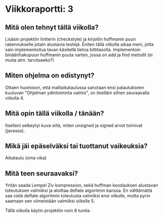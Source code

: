Viikkoraportti: 3
====

## Mitä olen tehnyt tällä viikolla?
Lisäsin projektiin lintterin (checkstyle) ja kirjoitin huffmanin puun rakennukselle jotain alustavia testejä.
Eniten tällä viikolla aikaa meni, jotta sain implementoitua tavan käsitellä tietoa bittitasolla.
Implementoin binäärihakupuun huffmanin puuta varten, jossa on add ja find metodit (ei muita atm. tarvitseeko?)

## Miten ohjelma on edistynyt?
Ottaen huomioon, että malliaikataulussa sanotaan ensi palautukseen kuuluvan "Ohjelman ydintoiminta valmis", on itselläni siihen seuraavalla viikolla 4.

## Mitä opin tällä viikolla / tänään?
Itselleni selkeytyi kuva siitä, miten unsigned ja signed arvot toimivat (javassa).

## Mikä jäi epäselväksi tai tuottanut vaikeuksia?
Aikataulu (oma vika)

## Mitä teen seuraavaksi?
Yritän saada Lempel Ziv kompression, sekä huffman koodauksen alustavan toteutuksen valmiiksi ja aloittaa deflate algoritmin kanssa. 
En välttämättä saa vielä deflate algoritmin toteutusta valmiiksi ensi viikolle, mutta pyrin saamaan sen viimeistään valmiiksi viikolle 5.

Tällä viikolla käytin projektiin noin 8 tuntia.
